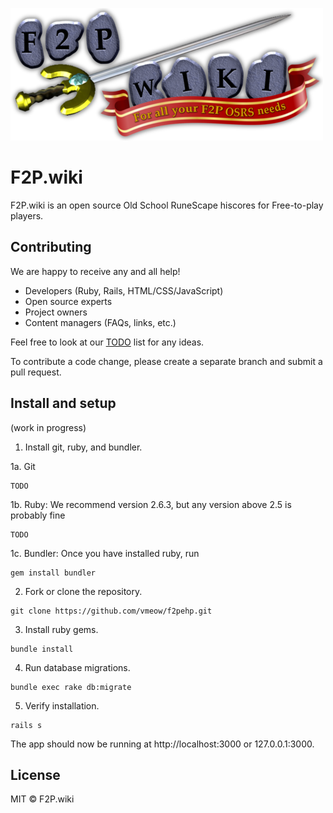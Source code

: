 ![](app/assets/images/f2pwiki_500.png)
# F2P.wiki

F2P.wiki is an open source Old School RuneScape hiscores for Free-to-play players. 

## Contributing

We are happy to receive any and all help!

* Developers (Ruby, Rails, HTML/CSS/JavaScript)
* Open source experts
* Project owners
* Content managers (FAQs, links, etc.)

Feel free to look at our [TODO](TODO.md) list for any ideas.

To contribute a code change, please create a separate branch and submit a pull request.

## Install and setup

(work in progress)

1. Install git, ruby, and bundler.

1a. Git
```
TODO
```

1b. Ruby: We recommend version 2.6.3, but any version above 2.5 is probably fine
```
TODO
```

1c. Bundler: Once you have installed ruby, run
```
gem install bundler
```

2. Fork or clone the repository.
```
git clone https://github.com/vmeow/f2pehp.git
```

3. Install ruby gems.
```
bundle install
```

4. Run database migrations.
```
bundle exec rake db:migrate
```

5. Verify installation.
```
rails s
```

The app should now be running at http://localhost:3000 or 127.0.0.1:3000.

## License

MIT © F2P.wiki

